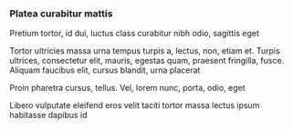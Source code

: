 ### Platea curabitur mattis

Pretium tortor, id dui, luctus class curabitur nibh odio, sagittis eget

Tortor ultricies massa urna tempus turpis a, lectus, non, etiam et. Turpis ultrices, consectetur elit, mauris, egestas quam, praesent fringilla, fusce. Aliquam faucibus elit, cursus blandit, urna placerat

Proin pharetra cursus, tellus. Vel, lorem nunc, porta, odio, eget

Libero vulputate eleifend eros velit taciti tortor massa lectus ipsum habitasse dapibus id


